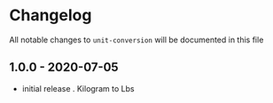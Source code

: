 # Changelog

All notable changes to `unit-conversion` will be documented in this file

## 1.0.0 - 2020-07-05

- initial release
    . Kilogram to Lbs
